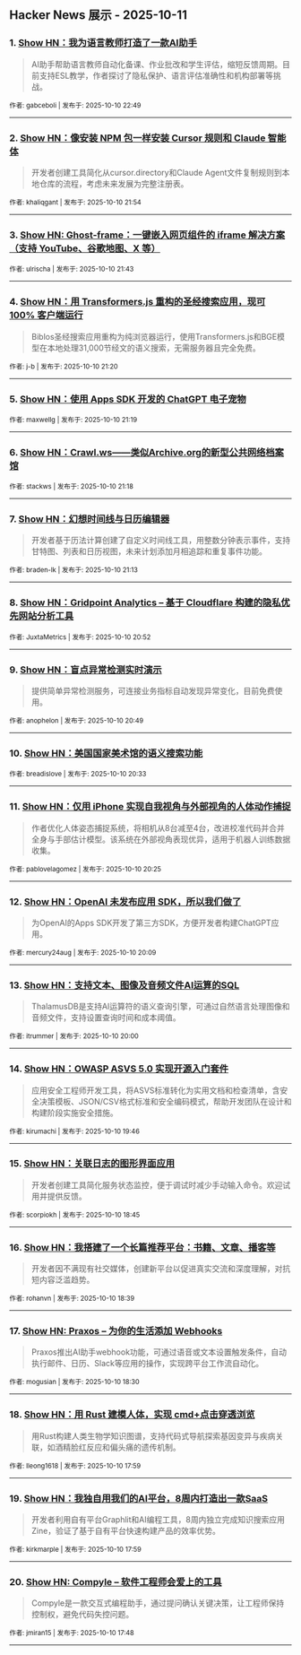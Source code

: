 ## Hacker News 展示 - 2025-10-11


### 1. [Show HN：我为语言教师打造了一款AI助手](https://news.ycombinator.com/item?id=45544733)
> AI助手帮助语言教师自动化备课、作业批改和学生评估，缩短反馈周期。目前支持ESL教学，作者探讨了隐私保护、语言评估准确性和机构部署等挑战。

<sub>作者: gabceboli | 发布于: 2025-10-10 22:49</sub>

---

### 2. [Show HN：像安装 NPM 包一样安装 Cursor 规则和 Claude 智能体](https://news.ycombinator.com/item?id=45544233)
> 开发者创建工具简化从cursor.directory和Claude Agent文件复制规则到本地仓库的流程，考虑未来发展为完整注册表。

<sub>作者: khaliqgant | 发布于: 2025-10-10 21:54</sub>

---

### 3. [Show HN: Ghost-frame：一键嵌入网页组件的 iframe 解决方案（支持 YouTube、谷歌地图、X 等）](https://news.ycombinator.com/item?id=45544131)

<sub>作者: ulrischa | 发布于: 2025-10-10 21:43</sub>

---

### 4. [Show HN：用 Transformers.js 重构的圣经搜索应用，现可 100% 客户端运行](https://news.ycombinator.com/item?id=45543912)
> Biblos圣经搜索应用重构为纯浏览器运行，使用Transformers.js和BGE模型在本地处理31,000节经文的语义搜索，无需服务器且完全免费。

<sub>作者: j-b | 发布于: 2025-10-10 21:20</sub>

---

### 5. [Show HN：使用 Apps SDK 开发的 ChatGPT 电子宠物](https://news.ycombinator.com/item?id=45543906)

<sub>作者: maxwellg | 发布于: 2025-10-10 21:19</sub>

---

### 6. [Show HN：Crawl.ws——类似Archive.org的新型公共网络档案馆](https://news.ycombinator.com/item?id=45543893)

<sub>作者: stackws | 发布于: 2025-10-10 21:18</sub>

---

### 7. [Show HN：幻想时间线与日历编辑器](https://news.ycombinator.com/item?id=45543849)
> 开发者基于历法计算创建了自定义时间线工具，用整数分钟表示事件，支持甘特图、列表和日历视图，未来计划添加月相追踪和重复事件功能。

<sub>作者: braden-lk | 发布于: 2025-10-10 21:13</sub>

---

### 8. [Show HN：Gridpoint Analytics – 基于 Cloudflare 构建的隐私优先网站分析工具](https://news.ycombinator.com/item?id=45543660)

<sub>作者: JuxtaMetrics | 发布于: 2025-10-10 20:52</sub>

---

### 9. [Show HN：盲点异常检测实时演示](https://news.ycombinator.com/item?id=45543632)
> 提供简单异常检测服务，可连接业务指标自动发现异常变化，目前免费使用。

<sub>作者: anophelon | 发布于: 2025-10-10 20:49</sub>

---

### 10. [Show HN：美国国家美术馆的语义搜索功能](https://news.ycombinator.com/item?id=45543471)

<sub>作者: breadislove | 发布于: 2025-10-10 20:33</sub>

---

### 11. [Show HN：仅用 iPhone 实现自我视角与外部视角的人体动作捕捉](https://news.ycombinator.com/item?id=45543387)
> 作者优化人体姿态捕捉系统，将相机从8台减至4台，改进校准代码并合并全身与手部估计模型。该系统在外部视角表现优异，适用于机器人训练数据收集。

<sub>作者: pablovelagomez | 发布于: 2025-10-10 20:25</sub>

---

### 12. [Show HN：OpenAI 未发布应用 SDK，所以我们做了](https://news.ycombinator.com/item?id=45543231)
> 为OpenAI的Apps SDK开发了第三方SDK，方便开发者构建ChatGPT应用。

<sub>作者: mercury24aug | 发布于: 2025-10-10 20:09</sub>

---

### 13. [Show HN：支持文本、图像及音频文件AI运算的SQL](https://news.ycombinator.com/item?id=45543132)
> ThalamusDB是支持AI运算符的语义查询引擎，可通过自然语言处理图像和音频文件，支持设置查询时间和成本阈值。

<sub>作者: itrummer | 发布于: 2025-10-10 20:00</sub>

---

### 14. [Show HN：OWASP ASVS 5.0 实现开源入门套件](https://news.ycombinator.com/item?id=45542988)
> 应用安全工程师开发工具，将ASVS标准转化为实用文档和检查清单，含安全决策模板、JSON/CSV格式标准和安全编码模式，帮助开发团队在设计和构建阶段实施安全措施。

<sub>作者: kirumachi | 发布于: 2025-10-10 19:46</sub>

---

### 15. [Show HN：关联日志的图形界面应用](https://news.ycombinator.com/item?id=45542349)
> 开发者创建工具简化服务状态监控，便于调试时减少手动输入命令。欢迎试用并提供反馈。

<sub>作者: scorpiokh | 发布于: 2025-10-10 18:45</sub>

---

### 16. [Show HN：我搭建了一个长篇推荐平台：书籍、文章、播客等](https://news.ycombinator.com/item?id=45542285)
> 开发者因不满现有社交媒体，创建新平台以促进真实交流和深度理解，对抗短内容泛滥趋势。

<sub>作者: rohanvn | 发布于: 2025-10-10 18:39</sub>

---

### 17. [Show HN: Praxos – 为你的生活添加 Webhooks](https://news.ycombinator.com/item?id=45542206)
> Praxos推出AI助手webhook功能，可通过语音或文本设置触发条件，自动执行邮件、日历、Slack等应用的操作，实现跨平台工作流自动化。

<sub>作者: mogusian | 发布于: 2025-10-10 18:30</sub>

---

### 18. [Show HN：用 Rust 建模人体，实现 cmd+点击穿透浏览](https://news.ycombinator.com/item?id=45541874)
> 用Rust构建人类生物学知识图谱，支持代码式导航探索基因变异与疾病关联，如酒精脸红反应和偏头痛的遗传机制。

<sub>作者: lleong1618 | 发布于: 2025-10-10 17:59</sub>

---

### 19. [Show HN：我独自用我们的AI平台，8周内打造出一款SaaS](https://news.ycombinator.com/item?id=45541869)
> 开发者利用自有平台Graphlit和AI编程工具，8周内独立完成知识搜索应用Zine，验证了基于自有平台快速构建产品的效率优势。

<sub>作者: kirkmarple | 发布于: 2025-10-10 17:59</sub>

---

### 20. [Show HN: Compyle – 软件工程师会爱上的工具](https://news.ycombinator.com/item?id=45541752)
> Compyle是一款交互式编程助手，通过提问确认关键决策，让工程师保持控制权，避免代码失控问题。

<sub>作者: jmiran15 | 发布于: 2025-10-10 17:48</sub>

---
